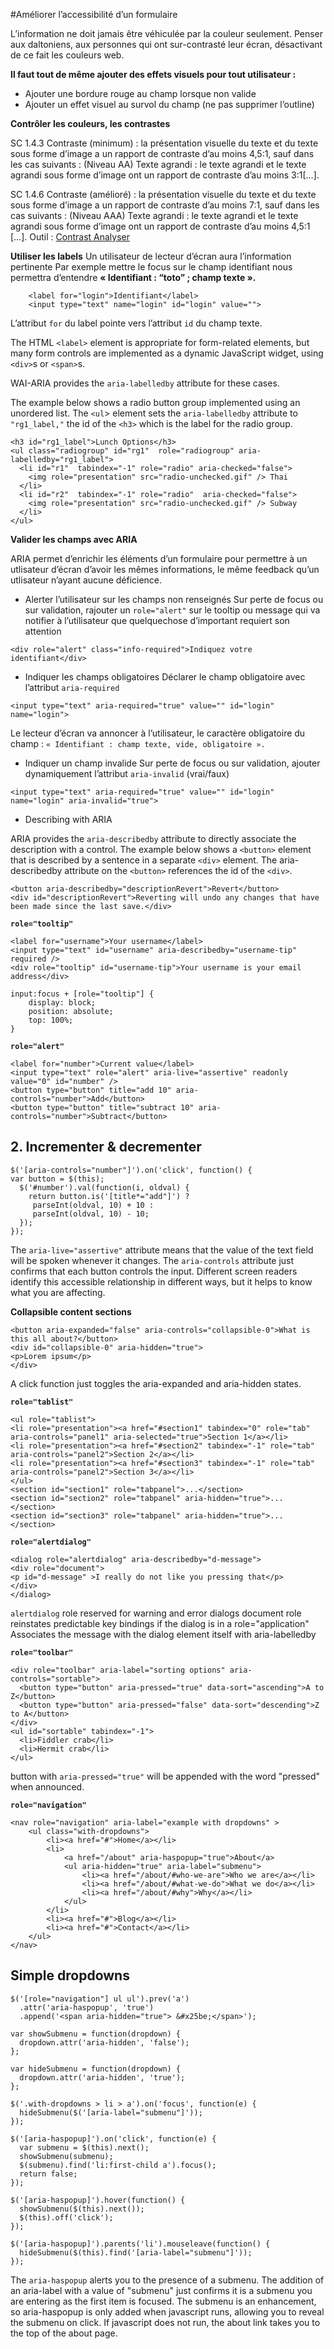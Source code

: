 #Améliorer l’accessibilité d’un formulaire

L’information ne doit jamais être véhiculée par la couleur seulement.
	Penser aux daltoniens, aux personnes qui ont sur-contrasté leur écran, désactivant de ce fait les couleurs web.


**Il faut tout  de même ajouter des effets visuels pour tout utilisateur :**
* Ajouter une bordure rouge au champ lorsque non valide
* Ajouter un effet visuel au survol du champ (ne pas supprimer l’outline)

**Contrôler les couleurs, les contrastes**

SC 1.4.3 Contraste (minimum) : la présentation visuelle du texte et du texte sous forme d’image a un rapport de contraste d’au moins 4,5:1, sauf dans les cas suivants : (Niveau AA) Texte agrandi : le texte agrandi et le texte agrandi sous forme d’image ont un rapport de contraste d’au moins 3:1[…].

SC 1.4.6 Contraste (amélioré) : la présentation visuelle du texte et du texte sous forme d’image a un rapport de contraste d’au moins 7:1, sauf dans les cas suivants : (Niveau AAA) Texte agrandi : le texte agrandi et le texte agrandi sous forme d’image ont un rapport de contraste d’au moins 4,5:1 […].
Outil : [Contrast Analyser](http://paciellogroup.com/resources/contrastAnalyser)


**Utiliser les labels**
	Un utilisateur de lecteur d’écran aura l’information pertinente 
Par exemple mettre le focus sur le champ identifiant nous permettra d’entendre **« Identifiant : “toto” ; champ texte ».**
````
	<label for="login">Identifiant</label>
	<input type="text" name="login" id="login" value="">
````
L’attribut `for` du label pointe vers l’attribut `id` du champ texte.

The HTML `<label>` element is appropriate for form-related elements, but many form controls are implemented as a dynamic JavaScript widget, using `<div>`s or `<span>`s.

WAI-ARIA provides the `aria-labelledby` attribute for these cases.

The example below shows a radio button group implemented using an unordered list. The `<ul`> element sets the `aria-labelledby` attribute to `"rg1_label,"` the id of the `<h3>` which is the label for the radio group.
````
<h3 id="rg1_label">Lunch Options</h3>
<ul class="radiogroup" id="rg1"  role="radiogroup" aria-labelledby="rg1_label">
  <li id="r1"  tabindex="-1" role="radio" aria-checked="false">
    <img role="presentation" src="radio-unchecked.gif" /> Thai
  </li>
  <li id="r2"  tabindex="-1" role="radio"  aria-checked="false">
    <img role="presentation" src="radio-unchecked.gif" /> Subway
  </li>
</ul>
````

**Valider les champs avec ARIA**

ARIA permet d’enrichir les éléments d’un formulaire pour permettre à un utlisateur d’écran d’avoir les mêmes informations, le même feedback qu’un utlisateur n’ayant aucune déficience.

* Alerter l’utilisateur sur les champs non renseignés
Sur perte de focus ou sur validation, rajouter un `role="alert"` sur le tooltip ou message qui va notifier à l’utilisateur que quelquechose d’important requiert son attention

````
<div role="alert" class="info-required">Indiquez votre identifiant</div>
````

* Indiquer les champs obligatoires
Déclarer le champ obligatoire avec l’attribut `aria-required`

````
<input type="text" aria-required="true" value="" id="login" name="login">
````

Le lecteur d’écran va annoncer à l’utilisateur, le caractère obligatoire du champ : `« Identifiant : champ texte, vide, obligatoire ».`

* Indiquer un champ invalide
Sur perte de focus ou sur validation, ajouter dynamiquement l’attribut `aria-invalid` (vrai/faux)

````
<input type="text" aria-required="true" value="" id="login" name="login" aria-invalid="true">
````


* Describing with ARIA

ARIA provides the `aria-describedby` attribute to directly associate the description with a control.
The example below shows a `<button>` element that is described by a sentence in a separate `<div>` element. The aria-describedby attribute on the `<button>` references the id of the `<div>`.

````
<button aria-describedby="descriptionRevert">Revert</button>
<div id="descriptionRevert">Reverting will undo any changes that have been made since the last save.</div>
````

**`role="tooltip"`**
````
<label for="username">Your username</label>
<input type="text" id="username" aria-describedby="username-tip" required />
<div role="tooltip" id="username-tip">Your username is your email address</div>

input:focus + [role="tooltip"] {
	display: block;
	position: absolute;
	top: 100%;
}
````

**`role="alert"`**

````
<label for="number">Current value</label>
<input type="text" role="alert" aria-live="assertive" readonly value="0" id="number" />
<button type="button" title="add 10" aria-controls="number">Add</button>
<button type="button" title="subtract 10" aria-controls="number">Subtract</button>
````

## 2. Incrementer & decrementer 

````
$('[aria-controls="number"]').on('click', function() {
var button = $(this);
  $('#number').val(function(i, oldval) {
    return button.is('[title*="add"]') ? 
     parseInt(oldval, 10) + 10 : 
     parseInt(oldval, 10) - 10;
  });
});
````

The `aria-live="assertive"` attribute means that the value of the text field will be spoken whenever it changes.
The `aria-controls` attribute just confirms that each button controls the input. Different screen readers identify this accessible relationship in different ways, but it helps to know what you are affecting.


**Collapsible content sections**
````
<button aria-expanded="false" aria-controls="collapsible-0">What is this all about?</button>
<div id="collapsible-0" aria-hidden="true">
<p>Lorem ipsum</p>
</div>
````

A click function just toggles the aria-expanded and aria-hidden states.

**`role="tablist"`**
````
<ul role="tablist">
<li role="presentation"><a href="#section1" tabindex="0" role="tab" aria-controls="panel1" aria-selected="true">Section 1</a></li>
<li role="presentation"><a href="#section2" tabindex="-1" role="tab" aria-controls="panel2">Section 2</a></li>
<li role="presentation"><a href="#section3" tabindex="-1" role="tab" aria-controls="panel2">Section 3</a></li>
</ul>
<section id="section1" role="tabpanel">...</section>
<section id="section2" role="tabpanel" aria-hidden="true">...</section>
<section id="section3" role="tabpanel" aria-hidden="true">...</section>
````

**`role="alertdialog"`**
````
<dialog role="alertdialog" aria-describedby="d-message">
<div role="document">
<p id="d-message" >I really do not like you pressing that</p>
</div>
</dialog>
````
`alertdialog` role reserved for warning and error dialogs
document role reinstates predictable key bindings if the dialog is in a role="application"
Associates the message with the dialog element itself with aria-labelledby

**`role="toolbar"`**

````
<div role="toolbar" aria-label="sorting options" aria-controls="sortable">
  <button type="button" aria-pressed="true" data-sort="ascending">A to Z</button>
  <button type="button" aria-pressed="false" data-sort="descending">Z to A</button>
</div>
<ul id="sortable" tabindex="-1">
  <li>Fiddler crab</li>
  <li>Hermit crab</li>
</ul>
````

button with `aria-pressed="true"` will be appended with the word "pressed" when announced.

**`role="navigation"`**

````
<nav role="navigation" aria-label="example with dropdowns" >
	<ul class="with-dropdowns">
		<li><a href="#">Home</a></li>
		<li>
			<a href="/about" aria-haspopup="true">About</a>
			<ul aria-hidden="true" aria-label="submenu">
				<li><a href="/about/#who-we-are">Who we are</a></li>
				<li><a href="/about/#what-we-do">What we do</a></li>
				<li><a href="/about/#why">Why</a></li>
			</ul>
		</li>
		<li><a href="#">Blog</a></li>
		<li><a href="#">Contact</a></li>
	</ul>
</nav>
````

## Simple dropdowns

````
$('[role="navigation"] ul ul').prev('a')
  .attr('aria-haspopup', 'true')
  .append('<span aria-hidden="true"> &#x25be;</span>');

var showSubmenu = function(dropdown) {
  dropdown.attr('aria-hidden', 'false');
};

var hideSubmenu = function(dropdown) {
  dropdown.attr('aria-hidden', 'true');
};

$('.with-dropdowns > li > a').on('focus', function(e) {
  hideSubmenu($('[aria-label="submenu"]'));
});

$('[aria-haspopup]').on('click', function(e) {
  var submenu = $(this).next();
  showSubmenu(submenu);
  $(submenu).find('li:first-child a').focus();
  return false;
});

$('[aria-haspopup]').hover(function() {
  showSubmenu($(this).next());
  $(this).off('click');
});

$('[aria-haspopup]').parents('li').mouseleave(function() {
  hideSubmenu($(this).find('[aria-label="submenu"]'));
});
````

The `aria-haspopup` alerts you to the presence of a submenu.
The addition of an aria-label with a value of "submenu" just confirms it is a submenu you are entering as the first item is focused.
The submenu is an enhancement, so aria-haspopup is only added when javascript runs, allowing you to reveal the submenu on click. If javascript does not run, the about link takes you to the top of the about page.
